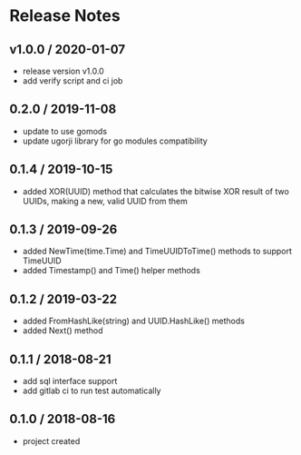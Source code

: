# Release Notes

## v1.0.0 / 2020-01-07
- release version v1.0.0
- add verify script and ci job

## 0.2.0 / 2019-11-08
- update to use gomods
- update ugorji library for go modules compatibility

## 0.1.4 / 2019-10-15
- added XOR(UUID) method that calculates the bitwise XOR result of two UUIDs,
making a new, valid UUID from them

## 0.1.3 / 2019-09-26
- added NewTime(time.Time) and TimeUUIDToTime() methods to support TimeUUID
- added Timestamp() and Time() helper methods

## 0.1.2 / 2019-03-22
- added FromHashLike(string) and UUID.HashLike() methods
- added Next() method

## 0.1.1 / 2018-08-21
- add sql interface support
- add gitlab ci to run test automatically

## 0.1.0 / 2018-08-16
- project created
